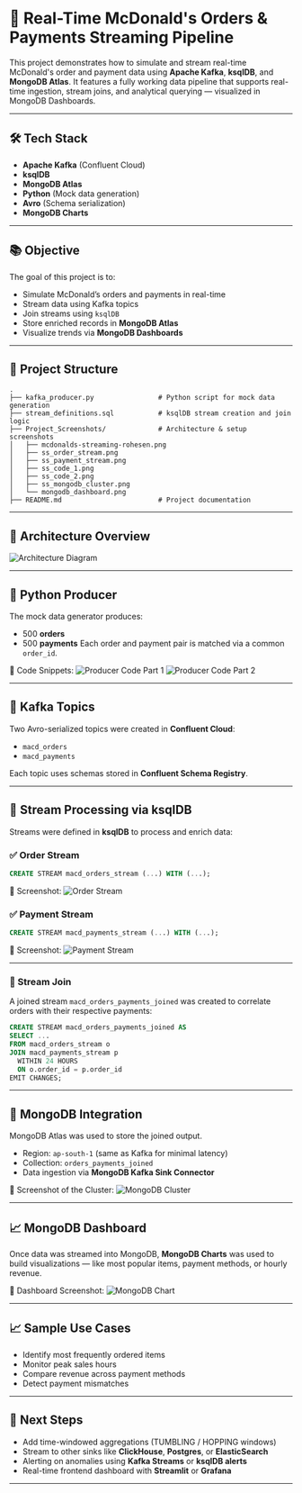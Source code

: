 # 🍔 Real-Time McDonald's Orders & Payments Streaming Pipeline

This project demonstrates how to simulate and stream real-time McDonald's order and payment data using **Apache Kafka**, **ksqlDB**, and **MongoDB Atlas**. It features a fully working data pipeline that supports real-time ingestion, stream joins, and analytical querying — visualized in MongoDB Dashboards.

---

## 🛠️ Tech Stack

* **Apache Kafka** (Confluent Cloud)
* **ksqlDB**
* **MongoDB Atlas**
* **Python** (Mock data generation)
* **Avro** (Schema serialization)
* **MongoDB Charts**

---

## 📚 Objective

The goal of this project is to:

* Simulate McDonald’s orders and payments in real-time
* Stream data using Kafka topics
* Join streams using `ksqlDB`
* Store enriched records in **MongoDB Atlas**
* Visualize trends via **MongoDB Dashboards**

---

## 📂 Project Structure

```
.
├── kafka_producer.py                # Python script for mock data generation
├── stream_definitions.sql           # ksqlDB stream creation and join logic
├── Project_Screenshots/             # Architecture & setup screenshots
│   ├── mcdonalds-streaming-rohesen.png
│   ├── ss_order_stream.png
│   ├── ss_payment_stream.png
│   ├── ss_code_1.png
│   ├── ss_code_2.png
│   ├── ss_mongodb_cluster.png
│   └── mongodb_dashboard.png
├── README.md                        # Project documentation
```

---

## 🧱 Architecture Overview

![Architecture Diagram](Project_Screenshots/mcdonalds-streaming-rohesen.png)

---

## 🐍 Python Producer

The mock data generator produces:

* 500 **orders**
* 500 **payments**
  Each order and payment pair is matched via a common `order_id`.

📸 Code Snippets:
![Producer Code Part 1](Project_Screenshots/ss_code_1.png)
![Producer Code Part 2](Project_Screenshots/ss_code_2.png)

---

## 🔄 Kafka Topics

Two Avro-serialized topics were created in **Confluent Cloud**:

* `macd_orders`
* `macd_payments`

Each topic uses schemas stored in **Confluent Schema Registry**.

---

## 🔁 Stream Processing via ksqlDB

Streams were defined in **ksqlDB** to process and enrich data:

### ✅ Order Stream

```sql
CREATE STREAM macd_orders_stream (...) WITH (...);
```

📸 Screenshot:
![Order Stream](Project_Screenshots/ss_order_stream.png)

### ✅ Payment Stream

```sql
CREATE STREAM macd_payments_stream (...) WITH (...);
```

📸 Screenshot:
![Payment Stream](Project_Screenshots/ss_payment_stream.png)

---

### 🔗 Stream Join

A joined stream `macd_orders_payments_joined` was created to correlate orders with their respective payments:

```sql
CREATE STREAM macd_orders_payments_joined AS
SELECT ...
FROM macd_orders_stream o
JOIN macd_payments_stream p
  WITHIN 24 HOURS
  ON o.order_id = p.order_id
EMIT CHANGES;
```

---

## 🧩 MongoDB Integration

MongoDB Atlas was used to store the joined output.

* Region: `ap-south-1` (same as Kafka for minimal latency)
* Collection: `orders_payments_joined`
* Data ingestion via **MongoDB Kafka Sink Connector**

📸 Screenshot of the Cluster:
![MongoDB Cluster](Project_Screenshots/ss_mongodb_cluster.png)

---

## 📈 MongoDB Dashboard

Once data was streamed into MongoDB, **MongoDB Charts** was used to build visualizations — like most popular items, payment methods, or hourly revenue.

📸 Dashboard Screenshot:
![MongoDB Chart](Project_Screenshots/mongodb_dashboard.png)

---

## 📈 Sample Use Cases

* Identify most frequently ordered items
* Monitor peak sales hours
* Compare revenue across payment methods
* Detect payment mismatches

---

## 🚀 Next Steps

* Add time-windowed aggregations (TUMBLING / HOPPING windows)
* Stream to other sinks like **ClickHouse**, **Postgres**, or **ElasticSearch**
* Alerting on anomalies using **Kafka Streams** or **ksqlDB alerts**
* Real-time frontend dashboard with **Streamlit** or **Grafana**

----
